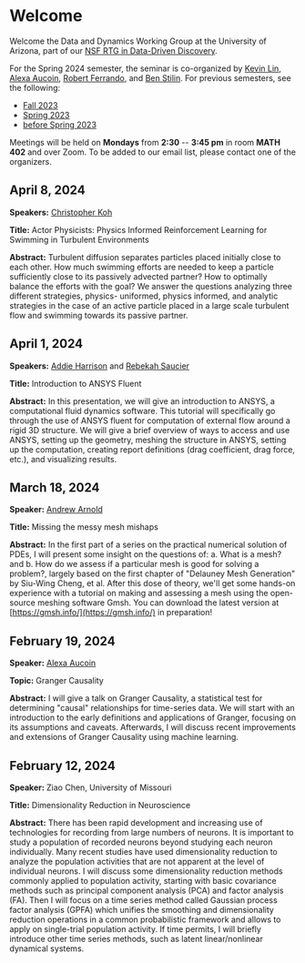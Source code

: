 # Welcome

Welcome the Data and Dynamics Working Group at the University of Arizona, part of our [NSF RTG in Data-Driven Discovery](https://sites.google.com/math.arizona.edu/data-driven-discovery/home?pli=1).

For the Spring 2024 semester, the seminar is co-organized by
[Kevin Lin](https://www.math.arizona.edu/~klin/index.php),
[Alexa
Aucoin](https://appliedmath.arizona.edu/person/alexa-aucoin), [Robert
Ferrando](https://appliedmath.arizona.edu/person/robert-ferrando), and [Ben Stilin](https://www.appliedmath.arizona.edu/person/benjamin-stilin).
For previous semesters, see the following:
* [Fall 2023](https://github.com/ferrandor/UA-DDG/blob/main/fall2023.md)
* [Spring 2023](https://github.com/ferrandor/UA-DDG/blob/main/spring2023.md)
* [before Spring 2023](https://www.math.arizona.edu/~klin/ddg) 

Meetings will be held on **Mondays** from **2:30** -- **3:45 pm** in room **MATH 402** and over Zoom. To be added to our email list, please contact one of the organizers.

## April 8, 2024

**Speakers:** [Christopher Koh](https://www.math.arizona.edu/people/cfckoh)

**Title:** Actor Physicists: Physics Informed Reinforcement Learning for Swimming in Turbulent Environments

**Abstract:** Turbulent diffusion separates particles placed initially close to each other. How much swimming efforts are needed to keep a particle sufficiently close to its passively advected partner? How to optimally balance the efforts with the goal? We answer the questions analyzing three different strategies, physics- uniformed, physics informed, and analytic strategies in the case of an active particle placed in a large scale turbulent flow and swimming towards its passive partner. 

## April 1, 2024

**Speakers:** [Addie Harrison](https://appliedmath.arizona.edu/person/addie-harrison) and [Rebekah Saucier](https://appliedmath.arizona.edu/person/rebekah-saucier)

**Title:** Introduction to ANSYS Fluent

**Abstract:** In this presentation, we will give an introduction to ANSYS, a computational fluid dynamics software. This tutorial will specifically go through the use of ANSYS fluent for computation of external flow around a rigid 3D structure. We will give a brief overview of ways to access and use ANSYS, setting up the geometry, meshing the structure in ANSYS, setting up the computation, creating report definitions (drag coefficient, drag force, etc.), and visualizing results.

## March 18, 2024

**Speaker:** [Andrew Arnold](https://appliedmath.arizona.edu/person/andrew-arnold)

**Title:** Missing the messy mesh mishaps

**Abstract:** In the first part of a series on the practical numerical solution of PDEs, I will present some insight on the questions of: a. What is a mesh? and b. How do we assess if a particular mesh is good for solving a problem?, largely based on the first chapter of "Delauney Mesh Generation" by Siu-Wing Cheng, et al. After this dose of theory, we'll get some hands-on experience with a tutorial on making and assessing a mesh using the open-source meshing software Gmsh. You can download the latest version at [https://gmsh.info/](https://gmsh.info/) in preparation!


## February 19, 2024

**Speaker:** [Alexa Aucoin](https://appliedmath.arizona.edu/person/alexa-aucoin)

**Topic:** Granger Causality

**Abstract:**  I will give a talk on Granger Causality, a statistical test for determining "causal" relationships for time-series data. We will start with an introduction to the early definitions and applications of Granger, focusing on its assumptions and caveats. Afterwards, I will discuss recent improvements and extensions of Granger Causality using machine learning.

## February 12, 2024

**Speaker:** Ziao Chen, University of Missouri

**Title:** Dimensionality Reduction in Neuroscience

**Abstract:** There has been rapid development and increasing use of technologies for recording from large numbers of neurons. It is important to study a population of recorded neurons beyond studying each neuron individually. Many recent studies have used dimensionality reduction to analyze the population activities that are not apparent at the level of individual neurons. I will discuss some dimensionality reduction methods commonly applied to population activity, starting with basic covariance methods such as principal component analysis (PCA) and factor analysis (FA). Then I will focus on a time series method called Gaussian process factor analysis (GPFA) which unifies the smoothing and dimensionality reduction operations in a common probabilistic framework and allows to apply on single-trial population activity. If time permits, I will briefly introduce other time series methods, such as latent linear/nonlinear dynamical systems.
